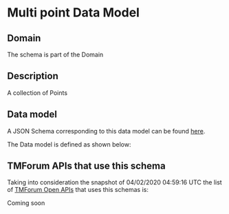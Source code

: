 # Multi point Data Model

## Domain

The  schema is part of the  Domain

## Description

A collection of Points

## Data model

A JSON Schema corresponding to this data model can be found
[here](https://github.com/tmforum-rand/schemas/blob/candidates/Common/MultiPoint.schema.json).

The Data model is defined as shown below:





## TMForum APIs that use this schema

Taking into consideration the snapshot of 04/02/2020 04:59:16 UTC the list of [TMForum Open APIs](https://www.tmforum.org/open-apis/) that uses this schemas is:

Coming soon